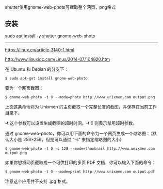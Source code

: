 shutter使用gnome-web-photo可截取整个网页，png格式

## 安装

sudo apt install -y shutter gnome-web-photo



----------------------------------------------


https://linux.cn/article-3140-1.html

http://www.linuxidc.com/Linux/2014-07/104820.htm


在 Ubuntu 和 Debian 的分支下：

    $ sudo apt-get install gnome-web-photo

要为一个网页截图：

    $ gnome-web-photo -t 0 --mode=photo http://www.unixmen.com output.png

上面这条命令将为 Unixmen 的主页截取一个完整长度的截图，并保存在当前工作目录下。

-t 这个参数可以设置生成截图的超时时间。-t 0 则表示禁用超时参数。

通过 gnome-web-photo，你可以用下面的命令为一个网页生成一个缩略图：（默认大小是 256×256，但是可以通过 “-s” 来指定缩略图的大小）

    $ gnome-web-photo -t 0 -s 128 --mode=thumbnail http://www.unixmen.com output.png


如果你想将网页截取成一个可供打印的多页 PDF 文档，你可以输入下面的命令：

    $ gnome-web-photo -t 0 --mode=print http://www.unixmen.com output.pdf

注意这个应用并不支持 .jpg 格式。

